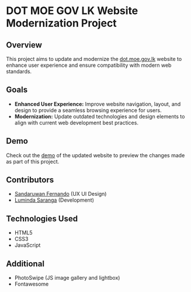 # DOT MOE GOV LK Website Modernization Project

## Overview

This project aims to update and modernize the [dot.moe.gov.lk](https://dot.moe.gov.lk/) website to enhance user experience and ensure compatibility with modern web standards.

## Goals

- **Enhanced User Experience:** Improve website navigation, layout, and design to provide a seamless browsing experience for users.
- **Modernization:** Update outdated technologies and design elements to align with current web development best practices.

## Demo

Check out the [demo](https://sluminda.github.io/DOT_MOE_GOV_LK/) of the updated website to preview the changes made as part of this project.

## Contributors

- [Sandaruwan Fernando](https://github.com/Darshanafdo) (UX UI Design)
- [Luminda Saranga](https://github.com/sluminda) (Development)

## Technologies Used

- HTML5
- CSS3
- JavaScript

## Additional

- PhotoSwipe (JS image gallery and lightbox)
- Fontawesome
